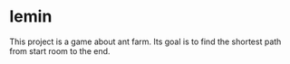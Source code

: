 # lemin
This project is a game about ant farm. Its goal is to find the shortest path from start room to the end.
